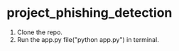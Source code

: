 # project_phishing_detection
1) Clone the repo.
2) Run the app.py file("python app.py") in terminal.
